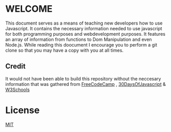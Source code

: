 # WELCOME 

This document serves as a means of teaching new developers how to use Javascript. It contains the necessary information needed to use javascript for both programming purposes and webdevelopment purposes. It features an array of information from functions to Dom Manipulation and even Node.js. While reading this doocument I encourage you to  perform a  git clone so that you may have a copy with you at all times.
## Credit

It would not have been able to build this repository without the neccesary information that was gathered from [FreeCodeCamp](https://github.com/Asabeneh/30-Days-Of-JavaScript) , [30DaysOfJavascript](https://github.com/Asabeneh/30-Days-Of-JavaScript) & [W3Schools](https://www.w3schools.com/js/)

# License
[MIT](https://choosealicense.com/licenses/mit/)
